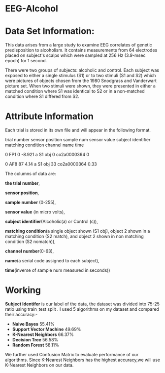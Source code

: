 # EEG-Alcohol

# Data Set Information:
This data arises from a large study to examine EEG correlates of genetic predisposition to alcoholism. It contains measurements from 64 electrodes placed on subject's scalps which were sampled at 256 Hz (3.9-msec epoch) for 1 second.

There were two groups of subjects: alcoholic and control. Each subject was exposed to either a single stimulus (S1) or to two stimuli (S1 and S2) which were pictures of objects chosen from the 1980 Snodgrass and Vanderwart picture set. When two stimuli were shown, they were presented in either a matched condition where S1 was identical to S2 or in a non-matched condition where S1 differed from S2.

# Attribute Information

Each trial is stored in its own file and will appear in the following format.

trial number sensor position sample num sensor value subject identifier matching condition channel name time

0 FP1 0 -8.921 a S1 obj 0 co2a0000364 0

0 AF8 87 4.14 a S1 obj 33 co2a0000364 0.33

The columns of data are:

**the trial number**,

**sensor position**,

**sample number** (0-255),

**sensor value** (in micro volts),

**subject identifier**(Alcoholic(a) or Control (c)),

**matching condition**(a single object shown (S1 obj), object 2 shown in a matching condition (S2 match), and object 2 shown in non matching condition (S2 nomatch)),

**channel number**(0-63),

**name**(a serial code assigned to each subject),

**time**(inverse of sample num measured in seconds))

# Working
**Subject Identifer** is our label of the data, the dataset was divided into 75-25 ratio using train_test split . 
I used 5 algorithms on my dataset and compared their accuracy:-
- **Naive Bayes** 55.41%
- **Support Vector Machine** 49.69%
- **K-Nearest Neighbors**  66.37%
- **Decision Tree** 56.58%
- **Random Forest** 58.11%

We further used Confusion Matrix to evaluate performance of our algorithms.
Since K-Nearest Neighbors has the highest accuracy,we will use K-Nearest Neighbors on our data.
